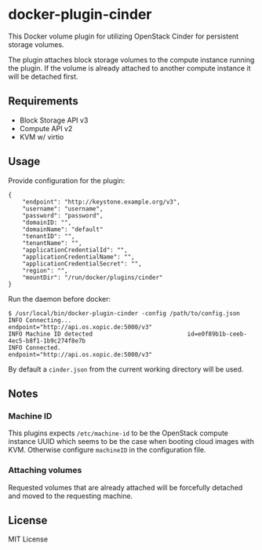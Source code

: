 # docker-plugin-cinder

This Docker volume plugin for utilizing OpenStack Cinder for persistent storage volumes.

The plugin attaches block storage volumes to the compute instance running the plugin. If the volume is already attached to another compute instance it will be detached first.


## Requirements

* Block Storage API v3
* Compute API v2
* KVM w/ virtio


## Usage

Provide configuration for the plugin:

```
{
    "endpoint": "http://keystone.example.org/v3",
    "username": "username",
    "password": "password",
    "domainID: "",
    "domainName": "default"
    "tenantID": "",
    "tenantName": "",
    "applicationCredentialId": "",
    "applicationCredentialName": "",
    "applicationCredentialSecret": "",
    "region": "",
    "mountDir": "/run/docker/plugins/cinder"
}
```

Run the daemon before docker:

```
$ /usr/local/bin/docker-plugin-cinder -config /path/to/config.json
INFO Connecting...                                 endpoint="http://api.os.xopic.de:5000/v3"
INFO Machine ID detected                           id=e0f89b1b-ceeb-4ec5-b8f1-1b9c274f8e7b
INFO Connected.                                    endpoint="http://api.os.xopic.de:5000/v3"
```

By default a `cinder.json` from the current working directory will be used.


## Notes

### Machine ID

This plugins expects `/etc/machine-id` to be the OpenStack compute instance UUID which seems to be the case when booting cloud images with KVM. Otherwise configure `machineID` in the configuration file.

### Attaching volumes

Requested volumes that are already attached will be forcefully detached and moved to the requesting machine.


## License

MIT License

